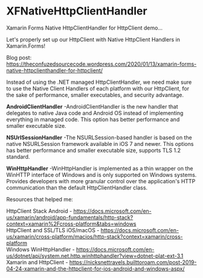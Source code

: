 # XFNativeHttpClientHandler
Xamarin Forms Native HttpClientHandler for HttpClient demo...

Let's properly set up our HttpClient with Native HttpClient Handlers in Xamarin.Forms!

Blog post: https://theconfuzedsourcecode.wordpress.com/2020/01/13/xamarin-forms-native-httpclienthandler-for-httpclient/

Instead of using the .NET managed HttpClientHandler, we need make sure to use the Native Client Handlers of each platform with our HttpClient, for the sake of performance, smaller executables, and security advantage.

**AndroidClientHandler**
-AndroidClientHandler is the new handler that delegates to native Java code and Android OS instead of implementing everything in managed code. This option has better performance and smaller executable size.

**NSUrlSessionHandler** 
-The NSURLSession-based handler is based on the native NSURLSession framework available in iOS 7 and newer. This options has better performance and smaller executable size, supports TLS 1.2 standard.

**WinHttpHandler**
-WinHttpHandler is implemented as a thin wrapper on the WinHTTP interface of Windows and is only supported on Windows systems. Provides developers with more granular control over the application's HTTP communication than the default HttpClientHandler class.

Resources that helped me: 

HttpClient Stack Android - https://docs.microsoft.com/en-us/xamarin/android/app-fundamentals/http-stack?context=xamarin%2Fcross-platform&tabs=windows <br />
HttpClient and SSL/TLS iOS/macOS - https://docs.microsoft.com/en-us/xamarin/cross-platform/macios/http-stack?context=xamarin/cross-platform <br />
Windows WinHttpHandler - https://docs.microsoft.com/en-us/dotnet/api/system.net.http.winhttphandler?view=dotnet-plat-ext-3.1 <br />
Xamarin and HttpClient - https://nicksnettravels.builttoroam.com/post-2019-04-24-xamarin-and-the-httpclient-for-ios-android-and-windows-aspx/ <br />
